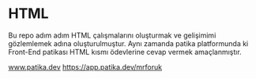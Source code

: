 # HTML
Bu repo adım adım HTML çalışmalarını oluşturmak ve gelişimimi gözlemlemek adına oluşturulmuştur.
Aynı zamanda patika platformunda ki Front-End patikası HTML kısmı ödevlerine cevap vermek amaçlanmıştır.

www.patika.dev
https://app.patika.dev/mrforuk
